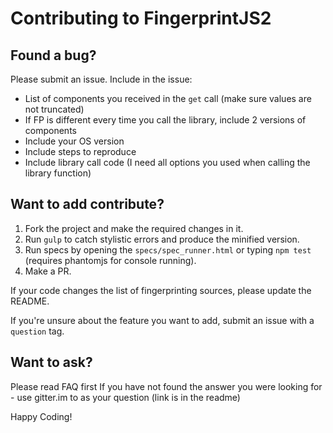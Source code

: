 Contributing to FingerprintJS2
==============================

## Found a bug?

Please submit an issue.
Include in the issue:

* List of components you received in the `get` call (make sure values are not truncated)
* If FP is different every time you call the library, include 2 versions of components
* Include your OS version
* Include steps to reproduce
* Include library call code (I need all options you used when calling the library function)

## Want to add contribute?

1. Fork the project and make the required changes in it.
2. Run `gulp` to catch stylistic errors and produce the minified
   version.
3. Run specs by opening the `specs/spec_runner.html` or typing `npm test` (requires phantomjs for console running).
4. Make a PR.

If your code changes the list of fingerprinting sources, please update
the README.

If you're unsure about the feature you want to add, submit an issue with
a `question` tag.

## Want to ask?
Please read FAQ first
If you have not found the answer you were looking for - use gitter.im to as your question (link is in the readme)

Happy Coding!

